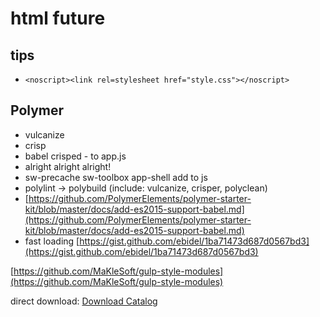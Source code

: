 # html future
## tips
- `<noscript><link rel=stylesheet href="style.css"></noscript>`

## Polymer
- vulcanize
- crisp
- babel crisped - to app.js
- alright alright alright!
- sw-precache sw-toolbox app-shell add to js
- polylint -> polybuild (include: vulcanize, crisper, polyclean)
- [https://github.com/PolymerElements/polymer-starter-kit/blob/master/docs/add-es2015-support-babel.md](https://github.com/PolymerElements/polymer-starter-kit/blob/master/docs/add-es2015-support-babel.md)
- fast loading [https://gist.github.com/ebidel/1ba71473d687d0567bd3](https://gist.github.com/ebidel/1ba71473d687d0567bd3)

[https://github.com/MaKleSoft/gulp-style-modules](https://github.com/MaKleSoft/gulp-style-modules)

direct download:
 <a class="" href="http://goo.gl/file.pdf" type="application/octet-stream" download>Download Catalog</a>
